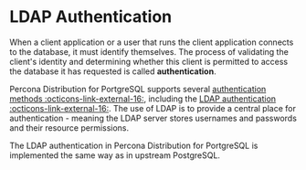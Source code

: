 # LDAP Authentication

When a client application or a user that runs the client application connects to the database, it must identify themselves. The process of validating the client's identity and determining whether this client is permitted to access the database it has requested is called **authentication**. 

Percona Distribution for PortgreSQL supports several [authentication methods :octicons-link-external-16:](https://www.postgresql.org/docs/17/auth-methods.html), including the [LDAP authentication :octicons-link-external-16:](https://www.postgresql.org/docs/17/auth-ldap.html). The use of LDAP is to provide a central place for authentication - meaning the LDAP server stores usernames and passwords and their resource permissions. 

The LDAP authentication in Percona Distribution for PortgreSQL is implemented the same way as in upstream PostgreSQL.
